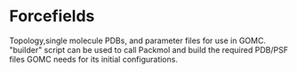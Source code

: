 # Forcefields
Topology,single molecule PDBs, and parameter files for use in GOMC.
"builder" script can be used to call Packmol and build the required PDB/PSF files GOMC needs for its initial configurations.
